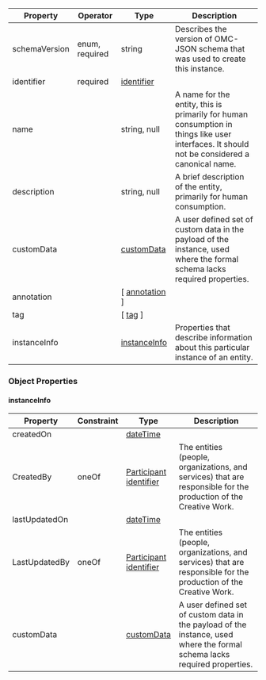 
| Property      | Operator       | Type                                               | Description                                                                                                                                  |
| ------------- | -------------- | -------------------------------------------------- | -------------------------------------------------------------------------------------------------------------------------------------------- |
| schemaVersion | enum, required | string                                             | Describes the version of OMC-JSON schema that was used to create this instance.                                                              |
| identifier    | required       | [identifier](../Utility/Utility.md#identifier)     |                                                                                                                                              |
| name          |                | string, null                                       | A name for the entity, this is primarily for human consumption in things like user interfaces. It should not be considered a canonical name. |
| description   |                | string, null                                       | A brief description of the entity, primarily for human consumption.                                                                          |
| customData    |                | [customData](../Utility/Utility.md#customData)     | A user defined set of custom data in the payload of the instance, used where the formal schema lacks required properties.                    |
| annotation    |                | [ [annotation](../Utility/Utility.md#annotation) ] |                                                                                                                                              |
| tag           |                | [ [tag](../Utility/Utility.md#tag) ]               |                                                                                                                                              |
| instanceInfo  |                | [instanceInfo](#instanceInfo)                      | Properties that describe information about this particular instance of an entity.                                                            |

### Object Properties

#### instanceInfo

| Property      | Constraint | Type                                                                                            | Description                                                                                                               |
| ------------- | ---------- | ----------------------------------------------------------------------------------------------- | ------------------------------------------------------------------------------------------------------------------------- |
| createdOn     |            | [dateTime](../Utility/Utility.md#dateTime)                                                      |                                                                                                                           |
| CreatedBy     | oneOf      | [Participant](../Participant/Participant.md) <br>[identifier](../Utility/Utility.md#identifier) | The entities (people, organizations, and services) that are responsible for the production of the Creative Work.          |
| lastUpdatedOn |            | [dateTime](../Utility/Utility.md#dateTime)                                                      |                                                                                                                           |
| LastUpdatedBy | oneOf      | [Participant](../Participant/Participant.md) <br>[identifier](../Utility/Utility.md#identifier) | The entities (people, organizations, and services) that are responsible for the production of the Creative Work.          |
| customData    |            | [customData](../Utility/Utility.md#customData)                                                  | A user defined set of custom data in the payload of the instance, used where the formal schema lacks required properties. |
